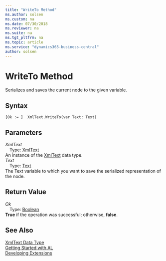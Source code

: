```yaml
---
title: "WriteTo Method"
ms.author: solsen
ms.custom: na
ms.date: 07/30/2018
ms.reviewer: na
ms.suite: na
ms.tgt_pltfrm: na
ms.topic: article
ms.service: "dynamics365-business-central"
author: solsen
---
```

[//]: # (START>DO_NOT_EDIT)
[//]: # (IMPORTANT:Do not edit any of the content between here and the END>DO_NOT_EDIT.)
[//]: # (Any modifications should be made in the .resx files in the ModernDev repo.)
# WriteTo Method
Serializes and saves the current node to the given variable.

## Syntax
```
[Ok := ]  XmlText.WriteTo(var Text: Text)
```
## Parameters
*XmlText*  
&emsp;Type: [XmlText](xmltext-data-type.md)  
An instance of the [XmlText](xmltext-data-type.md) data type.  
*Text*  
&emsp;Type: [Text](text-data-type.md)  
The Text variable to which you want to save the serialized representation of the node.  


## Return Value
*Ok*  
&emsp;Type: [Boolean](boolean-data-type.md)  
**True** if the operation was successful; otherwise, **false**.  
  


[//]: # (IMPORTANT: END>DO_NOT_EDIT)
## See Also
[XmlText Data Type](xmltext-data-type.md)  
[Getting Started with AL](../devenv-get-started.md)  
[Developing Extensions](../devenv-dev-overview.md)